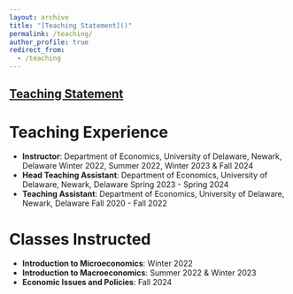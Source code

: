 ```yaml
---
layout: archive
title: "[Teaching Statement]()"
permalink: /teaching/
author_profile: true
redirect_from:
  - /teaching
---
```


## [Teaching Statement]()


Teaching Experience
======
* **Instructor**: Department of Economics, University of Delaware, Newark, Delaware
Winter 2022, Summer 2022, Winter 2023 & Fall 2024
* **Head Teaching Assistant**: Department of Economics, University of Delaware, Newark, Delaware
Spring 2023 - Spring 2024
* **Teaching Assistant**: Department of Economics, University of Delaware, Newark, Delaware
Fall 2020 - Fall 2022


Classes Instructed
======
* **Introduction to Microeconomics**: Winter 2022 
* **Introduction to Macroeconomics**: Summer 2022 & Winter 2023
* **Economic Issues and Policies**: Fall 2024
